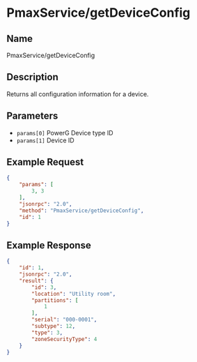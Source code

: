 # PmaxService/getDeviceConfig

## Name
PmaxService/getDeviceConfig

## Description
Returns all configuration information for a device.

## Parameters
- `params[0]` PowerG Device type ID
- `params[1]` Device ID

## Example Request
```json
{
    "params": [
        3, 3
    ],
    "jsonrpc": "2.0",
    "method": "PmaxService/getDeviceConfig",
    "id": 1
}
```

## Example Response
```json
{
    "id": 1,
    "jsonrpc": "2.0",
    "result": {
        "id": 3,
        "location": "Utility room",
        "partitions": [
            1
        ],
        "serial": "000-0001",
        "subtype": 12,
        "type": 3,
        "zoneSecurityType": 4
    }
}
```